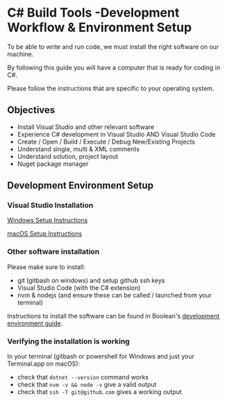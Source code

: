 # C# Build Tools -Development Workflow & Environment Setup

To be able to write and run code, we must install the right software on our machine.

By following this guide you will have a computer that is ready for coding in C#.

Please follow the instructions that are specific to your operating system.

## Objectives

- Install Visual Studio and other relevant software
- Experience C# development in Visual Studio AND Visual Studio Code
- Create / Open / Build / Execute / Debug New/Existing Projects
- Understand single, multi & XML comments
- Understand solution, project layout
- Nuget package manager

## Development Environment Setup

### Visual Studio Installation

[Windows Setup Instructions](windows-setup-instructions.md)

[macOS Setup Instructions](mac-setup-instructions.md)

### Other software installation

Please make sure to install:

- git (gitbash on windows) and setup github ssh keys
- Visual Studio Code (with the C# extension)
- nvm & nodejs (and ensure these can be called / launched from your terminal)

Instructions to install the software can be found in Boolean's [development environment guide](https://github.com/boolean-uk/developer-environment-setup).

### Verifying the installation is working

In your terminal (gitbash or powershell for Windows and just your Terminal.app on macOS):

- check that `dotnet --version` command works
- check that `nvm -v && node -v` give a valid output
- check that `ssh -T git@github.com` gives a working output
